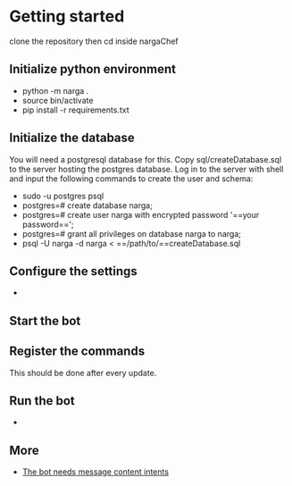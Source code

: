 # Getting started
clone the repository then cd inside nargaChef
## Initialize python environment
* python -m narga .
* source bin/activate
* pip install -r requirements.txt
## Initialize the database
You will need a postgresql database for this. Copy sql/createDatabase.sql to the server hosting the postgres database. Log in to the server with shell and input the following commands to create the user and schema:
* sudo -u postgres psql
* postgres=# create database narga;
* postgres=# create user narga with encrypted password '==your password==';
* postgres=# grant all privileges on database narga to narga;
* psql -U narga -d narga < ==/path/to/==createDatabase.sql
## Configure the settings
-
## Start the bot

## Register the commands
This should be done after every update.
## Run the bot
-

## More
* [The bot needs message content intents](https://discord.com/developers/docs/topics/gateway#message-content-intent)